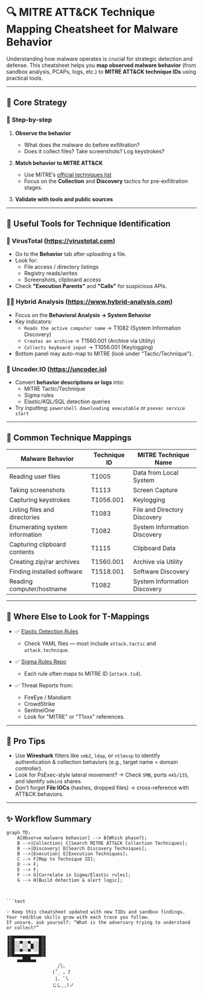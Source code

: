 # 🔍 MITRE ATT&CK Technique Mapping Cheatsheet for Malware Behavior

Understanding how malware operates is crucial for strategic detection and defense. This cheatsheet helps you **map observed malware behavior** (from sandbox analysis, PCAPs, logs, etc.) to **MITRE ATT&CK technique IDs** using practical tools.

---

## 🧠 Core Strategy

### 🧭 Step-by-step
1. **Observe the behavior**
   - What does the malware do before exfiltration?
   - Does it collect files? Take screenshots? Log keystrokes?

2. **Match behavior to MITRE ATT&CK**
   - Use MITRE’s [official techniques list](https://attack.mitre.org/techniques/)
   - Focus on the **Collection** and **Discovery** tactics for pre-exfiltration stages.

3. **Validate with tools and public sources**

---

## 🔧 Useful Tools for Technique Identification

### 🧪 VirusTotal (https://virustotal.com)
- Go to the **Behavior** tab after uploading a file.
- Look for:
  - File access / directory listings
  - Registry reads/writes
  - Screenshots, clipboard access
- Check **"Execution Parents"** and **"Calls"** for suspicious APIs.

### 🕵️‍♂️ Hybrid Analysis (https://www.hybrid-analysis.com)
- Focus on the **Behavioral Analysis → System Behavior**
- Key indicators:
  - `Reads the active computer name` → T1082 (System Information Discovery)
  - `Creates an archive` → T1560.001 (Archive via Utility)
  - `Collects keyboard input` → T1056.001 (Keylogging)
- Bottom panel may auto-map to MITRE (look under "Tactic/Technique").

### 🧬 Uncoder.IO (https://uncoder.io)
- Convert **behavior descriptions or logs** into:
  - MITRE Tactic/Technique
  - Sigma rules
  - Elastic/KQL/SQL detection queries
- Try inputting: `powershell downloading executable` or `psexec service start`

---

## 📘 Common Technique Mappings

| Malware Behavior                       | Technique ID | MITRE Technique Name                      |
|----------------------------------------|--------------|-------------------------------------------|
| Reading user files                     | T1005        | Data from Local System                    |
| Taking screenshots                     | T1113        | Screen Capture                            |
| Capturing keystrokes                   | T1056.001    | Keylogging                                |
| Listing files and directories          | T1083        | File and Directory Discovery              |
| Enumerating system information         | T1082        | System Information Discovery              |
| Capturing clipboard contents           | T1115        | Clipboard Data                            |
| Creating zip/rar archives              | T1560.001    | Archive via Utility                       |
| Finding installed software             | T1518.001    | Software Discovery                        |
| Reading computer/hostname              | T1082        | System Information Discovery              |

---

## 📁 Where Else to Look for T-Mappings

- ✅ [Elastic Detection Rules](https://github.com/elastic/detection-rules)
  - Check YAML files — most include `attack.tactic` and `attack.technique`.

- ✅ [Sigma Rules Repo](https://github.com/SigmaHQ/sigma)
  - Each rule often maps to MITRE ID (`attack.tid`).

- ✅ Threat Reports from:
  - FireEye / Mandiant
  - CrowdStrike
  - SentinelOne
  - Look for "MITRE" or "T1xxx" references.

---

## 🧠 Pro Tips

- Use **Wireshark** filters like `smb2`, `ldap`, or `ntlmssp` to identify authentication & collection behaviors (e.g., target name = domain controller).
- Look for PsExec-style lateral movement? → Check `SMB`, ports `445/135`, and identify `admin$` shares.
- Don't forget **File IOCs** (hashes, dropped files) → cross-reference with ATT&CK behaviors.

---

## ✨ Workflow Summary

```mermaid
graph TD;
    A[Observe malware behavior] --> B{Which phase?};
    B -->|Collection| C[Search MITRE ATT&CK Collection Techniques];
    B -->|Discovery| D[Search Discovery Techniques];
    B -->|Execution| E[Execution Techniques];
    C --> F[Map to Technique ID];
    D --> F;
    E --> F;
    F --> G[Correlate in Sigma/Elastic rules];
    G --> H[Build detection & alert logic];



```text
```
```
💡 Keep this cheatsheet updated with new TIDs and sandbox findings. Your red/blue skills grow with each trace you follow.
If unsure, ask yourself: “What is the adversary trying to understand or collect?”

▐▓█▀▀▀▀▀▀▀▀▀█▓▌
▐▓█░░▀░░▀▄░░█▓▌
▐▓█░░▄░░▄▀░░█▓▌
▐▓█▄▄▄▄▄▄▄▄▄█▓▌
    ▄▄███▄▄
                   ╱|、
                 (˚ˎ 。7  
                  |、˜〵          
                 じしˍ,)ノ

```